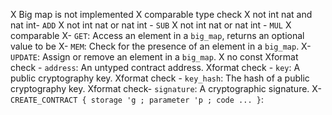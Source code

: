 X Big map is not implemented
X comparable type check
X not int nat and nat int-  ``ADD``
X not int nat or nat int -  ``SUB``
X not int nat or nat int -  ``MUL``
X comparable
X-  ``GET``: Access an element in a ``big_map``, returns an optional value to be
X-  ``MEM``: Check for the presence of an element in a ``big_map``.
X-  ``UPDATE``: Assign or remove an element in a ``big_map``.
X no const
Xformat check -  ``address``: An untyped contract address.
Xformat check -  ``key``: A public cryptography key.
Xformat check -  ``key_hash``: The hash of a public cryptography key.
Xformat check-  ``signature``: A cryptographic signature.
X-  ``CREATE_CONTRACT { storage 'g ; parameter 'p ; code ... }``:
